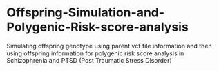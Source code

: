 # Offspring-Simulation-and-Polygenic-Risk-score-analysis
Simulating offspring genotype using parent vcf file information and then using offspring information for polygenic risk score analysis in Schizophrenia and PTSD (Post Traumatic Stress Disorder)

